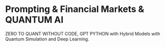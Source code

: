 # Prompting & Financial Markets & QUANTUM AI
ZERO TO QUANT WITHOUT CODE, GPT PYTHON with Hybrid Models with Quantum Simulation and Deep Learning.


